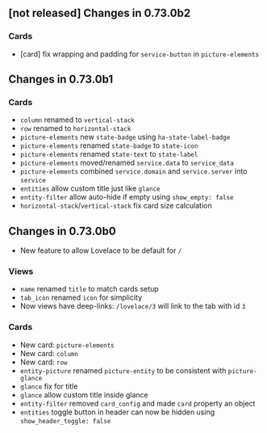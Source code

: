 ## [not released] Changes in 0.73.0b2

### Cards
- [card] fix wrapping and padding for `service-button` in `picture-elements` 

## Changes in 0.73.0b1

### Cards
- `column` renamed to `vertical-stack`
- `row` renamed to `horizontal-stack`
- `picture-elements` new `state-badge` using `ha-state-label-badge`
- `picture-elements` renamed `state-badge` to `state-icon`
- `picture-elements` renamed `state-text` to `state-label`
- `picture-elements` moved/renamed `service.data` to `service_data`
- `picture-elements` combined `service.domain` and `service.server` into `service`
- `entities` allow custom title just like `glance`
- `entity-filter` allow auto-hide if empty using `show_empty: false`
- `horizontal-stack`/`vertical-stack` fix card size calculation

## Changes in 0.73.0b0
- New feature to allow Lovelace to be default for `/`

### Views
- `name` renamed `title` to match cards setup
- `tab_icon` renamed `icon` for simplicity
- Now views have deep-links: `/lovelace/3` will link to the tab with id `3`

### Cards
- New card: `picture-elements`
- New card: `column`
- New card: `row`
- `entity-picture` renamed `picture-entity` to be consistent with `picture-glance`
- `glance` fix for title
- `glance` allow custom title inside glance
- `entity-filter` removed `card_config` and made `card` property an object
- `entities` toggle button in header can now be hidden using `show_header_toggle: false`
